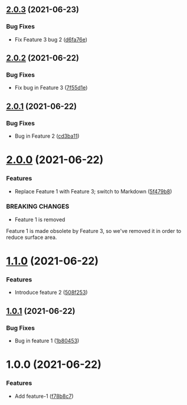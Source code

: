 ## [2.0.3](https://github.com/jakewan/semantic-release-sandbox/compare/2.0.2...2.0.3) (2021-06-23)


### Bug Fixes

* Fix Feature 3 bug 2 ([d6fa76e](https://github.com/jakewan/semantic-release-sandbox/commit/d6fa76e19cfc6f132980e6f519b42e4a5c334799))

## [2.0.2](https://github.com/jakewan/semantic-release-sandbox/compare/2.0.1...2.0.2) (2021-06-22)


### Bug Fixes

* Fix bug in Feature 3 ([7f55d1e](https://github.com/jakewan/semantic-release-sandbox/commit/7f55d1ee18f1685f1e46c01e20ee2d5c1b6e96c0))

## [2.0.1](https://github.com/jakewan/semantic-release-sandbox/compare/2.0.0...2.0.1) (2021-06-22)


### Bug Fixes

* Bug in Feature 2 ([cd3ba11](https://github.com/jakewan/semantic-release-sandbox/commit/cd3ba115eb02e0d482891eb82b26950591ac1141))

# [2.0.0](https://github.com/jakewan/semantic-release-sandbox/compare/1.1.0...2.0.0) (2021-06-22)


### Features

* Replace Feature 1 with Feature 3; switch to Markdown ([5f479b8](https://github.com/jakewan/semantic-release-sandbox/commit/5f479b87bdd2eaabc04e55f05faffe2fe0ba1a76))


### BREAKING CHANGES

* Feature 1 is removed

Feature 1 is made obsolete by Feature 3, so we've removed it in order to
reduce surface area.

# [1.1.0](https://github.com/jakewan/semantic-release-sandbox/compare/1.0.1...1.1.0) (2021-06-22)


### Features

* Introduce feature 2 ([508f253](https://github.com/jakewan/semantic-release-sandbox/commit/508f2532145c57b6d8dd0d8a29e73de44b5bb715))

## [1.0.1](https://github.com/jakewan/semantic-release-sandbox/compare/1.0.0...1.0.1) (2021-06-22)


### Bug Fixes

* Bug in feature 1 ([1b80453](https://github.com/jakewan/semantic-release-sandbox/commit/1b80453b6301263cbc3eae67cb4728a2c9862d53))

# 1.0.0 (2021-06-22)


### Features

* Add feature-1 ([f78b8c7](https://github.com/jakewan/semantic-release-sandbox/commit/f78b8c70bb8415f06837117754d49e6794f66b0e))
